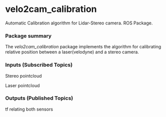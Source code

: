 # velo2cam_calibration
Automatic Calibration algorithm for Lidar-Stereo camera. ROS Package.

### Package summary ###
The *velo2cam_calibration* package implements the algorithm for calibrating relative position between a laser(velodyne) and a stereo camera.

### Inputs (Subscribed Topics) ###
Stereo pointcloud

Laser pointcloud

### Outputs (Published Topics) ###
tf relating both sensors
